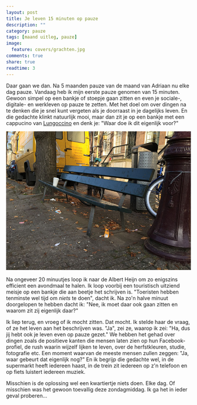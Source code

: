 ```yaml
---
layout: post
title: Je leven 15 minuten op pauze
description: ""
category: pauze
tags: [maand uitleg, pauze]
image:
  feature: covers/grachten.jpg
comments: true
share: true
readtime: 3
---
```


Daar gaan we dan. Na 5 maanden pauze van de maand van Adriaan nu elke dag pauze. Vandaag heb ik mijn eerste pauze genomen van 15 minuten. Gewoon simpel op een bankje of stoepje gaan zitten en even je sociale-, digitale- en werkleven op pauze te zetten. Met het doel om over dingen na te denken die je snel kunt vergeten als je doorraast in je dagelijks leven. En die gedachte klinkt natuurlijk mooi, maar dan zit je op een bankje met een cappucino van [Lungoccino](https://www.google.com/maps/place/Lungoccino/@52.3687669,4.885921,17z/data=!4m7!1m4!3m3!1s0x47c609c1884e46a9:0x6be8975d048e962c!2sHeisteeg+5,+1012+WC+Amsterdam,+Netherlands!3b1!3m1!1s0x47c609c2270fbb75:0x922d0f14e202e47) en denk je: "Waar doe ik dit eigenlijk voor?"

![Bankje aan de Herengracht](/images/posts/bankje.jpg)

Na ongeveer 20 minuutjes loop ik naar de Albert Heijn om zo enigszins efficient een avondmaal te halen. Ik loop voorbij een touristisch uitziend meisje op een bankje die aan beetje het schrijven is. "Toeristen hebben tenminste wel tijd om *niets* te doen", dacht ik. Na zo'n halve minuut doorgelopen te hebben dacht ik: "Nee, ik moet daar ook gaan zitten en waarom zit zij eigenlijk daar?"

Ik liep terug, en vroeg of ik mocht zitten. Dat mocht. Ik stelde haar de vraag, of ze het leven aan het beschrijven was. "Ja", zei ze, waarop ik zei: "Ha, dus jij hebt ook je leven even op pauze gezet." We hebben het gehad over dingen zoals de positieve kanten die mensen laten zien op hun Facebook-profiel, de rush waarin wijzelf lijken te leven, over de herfstkleuren, studie, fotografie etc. Een moment waarvan de meeste mensen zullen zeggen: "Ja, waar gebeurt dat eigenlijk nog?" En ik begrijp die gedachte wel, in de supermarkt heeft iedereen haast, in de trein zit iedereen op z'n telefoon en op fiets luistert iedereen muziek.

Misschien is de oplossing wel een kwartiertje niets doen. Elke dag. Of misschien was het gewoon toevallig deze zondagmiddag. Ik ga het in ieder geval proberen...
